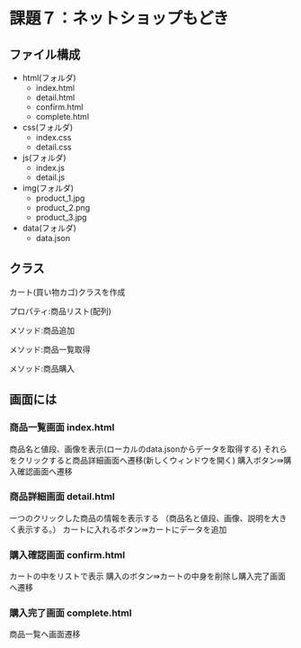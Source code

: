 # 課題７：ネットショップもどき

## ファイル構成

- html(フォルダ)
  - index.html
  - detail.html
  - confirm.html
  - complete.html
- css(フォルダ)
  - index.css
  - detail.css
- js(フォルダ)
  - index.js
  - detail.js
- img(フォルダ)
  - product_1.jpg
  - product_2.png
  - product_3.jpg
- data(フォルダ)
  - data.json

## クラス

カート(買い物カゴ)クラスを作成

プロパティ:商品リスト(配列)

メソッド:商品追加

メソッド:商品一覧取得

メソッド:商品購入

## 画面には

### 商品一覧画面 index.html

商品名と値段、画像を表示(ローカルのdata.jsonからデータを取得する)
それらをクリックすると商品詳細画面へ遷移(新しくウィンドウを開く)
購入ボタン⇛購入確認画面へ遷移

### 商品詳細画面 detail.html

一つのクリックした商品の情報を表示する
（商品名と値段、画像、説明を大きく表示する。）
カートに入れるボタン⇛カートにデータを追加

### 購入確認画面 confirm.html

カートの中をリストで表示
購入のボタン⇛カートの中身を削除し購入完了画面へ遷移

### 購入完了画面 complete.html

商品一覧へ画面遷移
